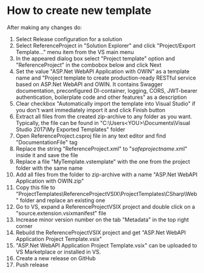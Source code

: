 # How to create new template

After making any changes do:

1. Select Release configuration for a solution
1. Select ReferenceProject in "Solution Explorer"  and click "Project/Export Template..." menu item from the VS main menu
1. In the appeared dialog box select "Project template" option and "ReferenceProject" in the combobox below and click Next
1. Set the value "ASP.Net WebAPI Application with OWIN" as a template name and "Project template to create production-ready RESTful service based on ASP.Net WebAPI and OWIN. It contains Swagger documentation, preconfigured DI-container, logging, CORS, JWT-bearer authentication, boilerplate code and other features" as a description
1. Clear checkbox "Automatically import the template into Visual Studio" if you don't want immediately import it and click Finish button
1. Extract all files from the created zip-archive to any folder as you want. Typically, the file can be found in "C:\Users\<YOU>\Documents\Visual Studio 2017\My Exported Templates" folder
1. Open ReferenceProject.csproj file in any text editor and find "DocumentationFile" tag
1. Replace the string "ReferenceProject.xml" to "$safeprojectname$.xml" inside it and save the file
1. Replace a file "MyTemplate.vstemplate" with the one from the project folder with the same name
1. Add all files from the folder to zip-archive with a name "ASP.Net WebAPI Application with OWIN.zip"
1. Copy this file to "ProjectTemplates\ReferenceProjectVSIX\ProjectTemplates\CSharp\Web" folder and replace an existing one
1. Go to VS, expand a ReferenceProjectVSIX project and double click on a "source.extension.vsixmanifest" file
1. Increase minor version number on the tab "Metadata" in the top right corner
1. Rebuild the ReferenceProjectVSIX project and get "ASP.Net WebAPI Application Project Template.vsix"
1. "ASP.Net WebAPI Application Project Template.vsix" can be uploaded to VS Marketplace or installed in VS.
1. Create a new release on GitHub
2. Push release
